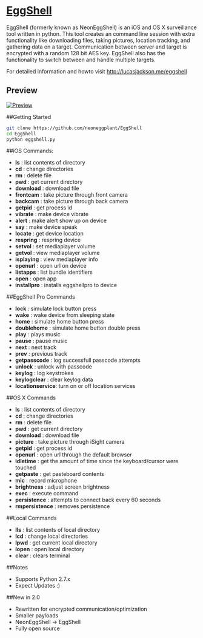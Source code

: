 # [EggShell](http://lucasjackson.me/eggshell)

EggShell (formerly known as NeonEggShell) is an iOS and OS X surveillance tool written in python.  This tool creates an command line session with extra functionality like downloading files, taking pictures, location tracking, and gathering data on a target.  Communication between server and target is encrypted with a random 128 bit AES key. EggShell also has the functionality to switch between and handle multiple targets.

For detailed information and howto visit http://lucasjackson.me/eggshell

## Preview

[![Preview](http://lucasjackson.me/eggshell/images/preview1.png)](http://lucasjackson.me/eggshell)


##Getting Started
```sh
git clone https://github.com/neoneggplant/EggShell
cd EggShell
python eggshell.py
```

##iOS Commands:
* **ls**             : list contents of directory
* **cd**             : change directories
* **rm**             : delete file
* **pwd**            : get current directory
* **download**       : download file
* **frontcam**       : take picture through front camera
* **backcam**        : take picture through back camera
* **getpid**         : get process id
* **vibrate**        : make device vibrate
* **alert**          : make alert show up on device
* **say**            : make device speak
* **locate**         : get device location
* **respring**       : respring device
* **setvol**         : set mediaplayer volume
* **getvol**         : view mediaplayer volume
* **isplaying**      : view mediaplayer info
* **openurl**        : open url on device
* **listapps**       : list bundle identifiers
* **open**           : open app
* **installpro**     : installs eggshellpro to device


##EggShell Pro Commands
* **lock**           : simulate lock button press
* **wake**           : wake device from sleeping state
* **home**           : simulate home button press
* **doublehome**     : simulate home button double press
* **play**           : plays music
* **pause**          : pause music
* **next**           : next track
* **prev**           : previous track
* **getpasscode**    : log successfull passcode attempts
* **unlock**         : unlock with passcode
* **keylog**         : log keystrokes
* **keylogclear**    : clear keylog data
* **locationservice**: turn on or off location services


##OS X Commands
* **ls**             : list contents of directory
* **cd**             : change directories
* **rm**             : delete file
* **pwd**            : get current directory
* **download**       : download file
* **picture**        : take picture through iSight camera
* **getpid**         : get process id
* **openurl**        : open url through the default browser
* **idletime**       : get the amount of time since the keyboard/cursor were touched
* **getpaste**       : get pasteboard contents
* **mic**            : record microphone
* **brightness**     : adjust screen brightness
* **exec**           : execute command
* **persistence**    : attempts to connect back every 60 seconds
* **rmpersistence**  : removes persistence


##Local Commands
* **lls**            : list contents of local directory
* **lcd**            : change local directories
* **lpwd**           : get current local directory
* **lopen**          : open local directory
* **clear**          : clears terminal

##Notes
* Supports Python 2.7.x
* Expect Updates :)

##New in 2.0
* Rewritten for encrypted communication/optimization
* Smaller payloads
* NeonEggShell -> EggShell
* Fully open source
